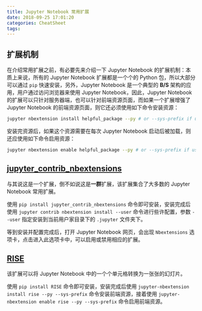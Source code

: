 ```yaml
---
title: Jupyter Notebook 常用扩展
date: 2018-09-25 17:01:20
categories: CheatSheet
tags:
---
```


## 扩展机制

在介绍常用扩展之前，有必要先来介绍一下 Jupyter Notebook 的扩展机制：本质上来说，所有的 Jupyter Notebook 扩展都是一个个的 Python 包，所以大部分可以通过 `pip` 快速安装，另外，Jupyter Notebook 是一个典型的 **B/S** 架构的应用，用户通过访问浏览器来使用 Jupyter Notebook，因此，Jupyter Notebook 的扩展可以只针对服务器端，也可以针对前端资源页面，而如果一个扩展增强了 Jupyter Notebook 的前端资源页面，则它还必须使用如下命令安装资源：

```bash
jupyter nbextension install helpful_package --py # or --sys-prefix if using virtualenv or conda
```

安装完资源后，如果这个资源需要在每次 Jupyter Notebook 启动后被加载，则还应使用如下命令启用资源：

```bash
jupyter nbextension enable helpful_package --py # or --sys-prefix if using virtualenv or conda
```

## [jupyter_contrib_nbextensions](https://github.com/ipython-contrib/jupyter_contrib_nbextensions)

与其说这是一个扩展，倒不如说这是**一群**扩展，该扩展集合了大多数的 Jupyter Notebook 常用扩展。

使用 `pip install jupyter_contrib_nbextensions` 命令即可安装，安装完成后使用 `jupyter contrib nbextension install --user` 命令进行些许配置，参数 `--user` 指定安装到当前用户家目录下的 `.jupyter` 文件夹下。

等到安装并配置完成后，打开 Jupyter Notebook 网页，会出现 `Nbextensions` 选项卡，点击进入此选项卡中，可以启用或禁用相应的扩展。

## [RISE](https://github.com/damianavila/RISE)

该扩展可以将 Jupyter Notebook 中的一个个单元格转换为一张张的幻灯片。

使用 `pip install RISE` 命令即可安装，安装完成后使用 `jupyter-nbextension install rise --py --sys-prefix` 命令安装前端资源，接着使用 `jupyter-nbextension enable rise --py --sys-prefix` 命令启用前端资源。

